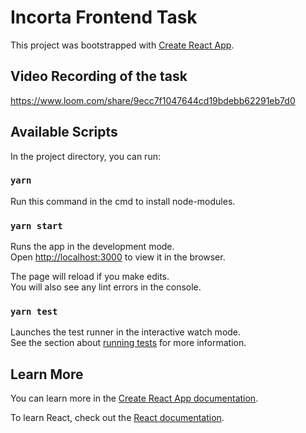 # Incorta Frontend Task

This project was bootstrapped with [Create React App](https://github.com/facebook/create-react-app).

## Video Recording of the task
https://www.loom.com/share/9ecc7f1047644cd19bdebb62291eb7d0
## Available Scripts

In the project directory, you can run:

### `yarn`

Run this command in the cmd to install node-modules.

### `yarn start`

Runs the app in the development mode.\
Open [http://localhost:3000](http://localhost:3000) to view it in the browser.

The page will reload if you make edits.\
You will also see any lint errors in the console.

### `yarn test`

Launches the test runner in the interactive watch mode.\
See the section about [running tests](https://facebook.github.io/create-react-app/docs/running-tests) for more information.

## Learn More

You can learn more in the [Create React App documentation](https://facebook.github.io/create-react-app/docs/getting-started).

To learn React, check out the [React documentation](https://reactjs.org/).

